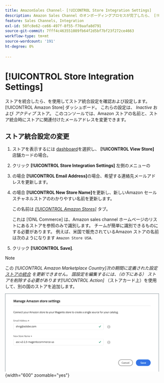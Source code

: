 ```yaml
---
title: AmazonSales Channel- [!UICONTROL Store Integration Settings]
description: Amazon Sales Channel のオンボーディングプロセスが完了したら、 [!UICONTROL Amazon Store] dashboard
feature: Sales Channels, Integration
exl-id: 58fc8e62-ce66-497f-8f55-f70aafa8d791
source-git-commit: 7fff4c463551089fb64f2d5bf7bf23f272ce4663
workflow-type: tm+mt
source-wordcount: '191'
ht-degree: 0%

---
```


# [!UICONTROL Store Integration Settings]

ストアを統合したら、を使用してストア統合設定を確認および設定します。 [!UICONTROL Amazon Store] ダッシュボード。 これらの設定は、 *Inactive* および *アクティブ* ストア。 このコンソールでは、Amazon ストアの名前と、ストア統合時にストアに関連付けたメールアドレスを変更できます。

## ストア統合設定の変更

1. ストアを表示するには [dashboard](./amazon-store-dashboard.md)を選択し、 **[!UICONTROL View Store]** 店舗カードの場合。

1. クリック **[!UICONTROL Store Integration Settings]** 左側のメニューの

1. の場合 **[!UICONTROL Email Address]**&#x200B;の場合、希望する連絡先メールアドレスを更新します。

1. の場合 **[!UICONTROL New Store Name]**&#x200B;を更新し、新しいAmazon セールスチャネルストアのわかりやすい名前を更新します。

   この名前は [_[!UICONTROL Amazon Stores]_](./managing-stores.md) タブ。

   これは [!DNL Commerce] は、Amazon sales channel ホームページのリストにあるストアを参照のみで識別します。 チームが簡単に識別できるものにする必要があります。 例えば、米国で販売されているAmazon ストアの名前は次のようになります `Amazon Store USA`.

1. クリック **[!UICONTROL Save]**.

>[!NOTE]
>
>この _[!UICONTROL Amazon Marketplace Country]_次の期間に定義された設定 [ストアの統合](./store-integration.md) を更新できません。 国設定を編集するには、（の下にある） ストアを削除する必要があります_[!UICONTROL Action]_ （ストアカード上）を使用して、別の国のストアを追加します。

![ストア統合設定](assets/amazon-store-settings.png){width="600" zoomable="yes"}
